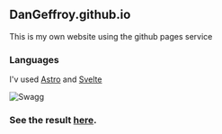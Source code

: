 ## DanGeffroy.github.io
<p>This is my own website using the github pages service</p>

### Languages
<p>I'v used <a href="https://astro.build/" title="astro link">Astro</a> and <a href="https://svelte.dev/" title="astro link">Svelte</a></p>

<img src="http://4.bp.blogspot.com/-x37kV_r1iAo/UkSc-mQweoI/AAAAAAAAOaU/y6RoPCArzgY/s1600/sunglasses.gif" alt="Swagg">

### See the result <A HREF="http://dangeffroy.github.io/" TITLE="link to my website">here</A>.

